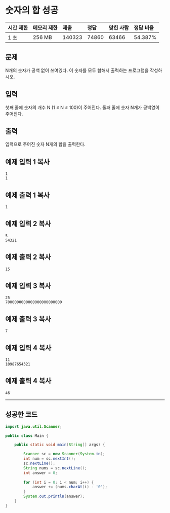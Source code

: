 # 숫자의 합 성공

| 시간 제한 | 메모리 제한 | 제출   | 정답  | 맞힌 사람 | 정답 비율 |
| :-------- | :---------- | :----- | :---- | :-------- | :-------- |
| 1 초      | 256 MB      | 140323 | 74860 | 63466     | 54.387%   |

## 문제

N개의 숫자가 공백 없이 쓰여있다. 이 숫자를 모두 합해서 출력하는 프로그램을 작성하시오.

## 입력

첫째 줄에 숫자의 개수 N (1 ≤ N ≤ 100)이 주어진다. 둘째 줄에 숫자 N개가 공백없이 주어진다.

## 출력

입력으로 주어진 숫자 N개의 합을 출력한다.

## 예제 입력 1 복사

```
1
1
```

## 예제 출력 1 복사

```
1
```

## 예제 입력 2 복사

```
5
54321
```

## 예제 출력 2 복사

```
15
```

## 예제 입력 3 복사

```
25
7000000000000000000000000
```

## 예제 출력 3 복사

```
7
```

## 예제 입력 4 복사

```
11
10987654321
```

## 예제 출력 4 복사

```
46
```

------

## 성공한 코드

```java
import java.util.Scanner;

public class Main {

	public static void main(String[] args) {

		Scanner sc = new Scanner(System.in);
		int num = sc.nextInt();
		sc.nextLine();
		String nums = sc.nextLine();
		int answer = 0;
		
		for (int i = 0; i < num; i++) {
			answer += (nums.charAt(i) - '0');
		}
		System.out.println(answer);
	}
}
```

